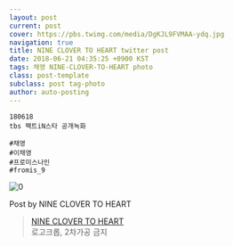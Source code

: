 ```yaml
---
layout: post
current: post
cover: https://pbs.twimg.com/media/DgKJL9FVMAA-ydq.jpg
navigation: true
title: NINE CLOVER TO HEART twitter post
date: 2018-06-21 04:35:25 +0900 KST
tags: 채영 NINE-CLOVER-TO-HEART photo
class: post-template
subclass: post tag-photo
author: auto-posting
---
```


```  
180618  
tbs 팩트iN스타 공개녹화  
  
#채영  
#이채영  
#프로미스나인  
#fromis_9  

```

![0](https://pbs.twimg.com/media/DgKJL9FVMAA-ydq.jpg)


Post by NINE CLOVER TO HEART

> [NINE CLOVER TO HEART](https://twitter.com/9clover_)  
로고크롭, 2차가공 금지